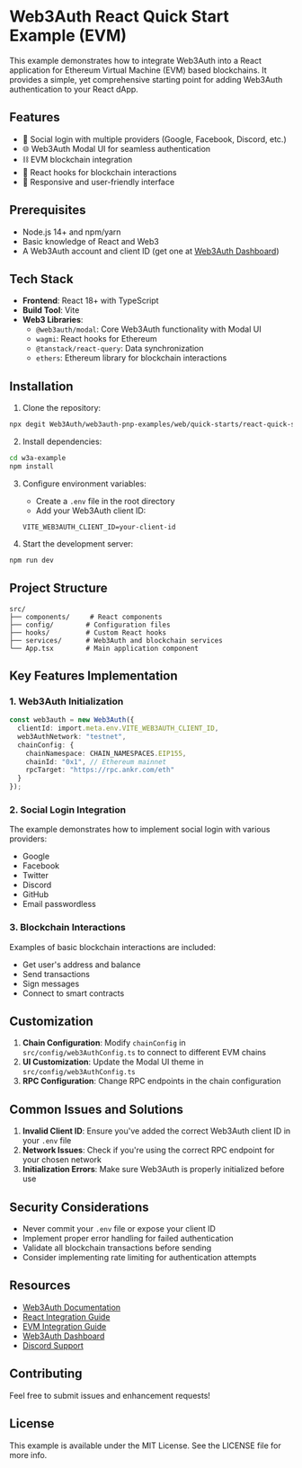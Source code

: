 # Web3Auth React Quick Start Example (EVM)

This example demonstrates how to integrate Web3Auth into a React application for Ethereum Virtual Machine (EVM) based blockchains. It provides a simple, yet comprehensive starting point for adding Web3Auth authentication to your React dApp.

## Features

- 🔐 Social login with multiple providers (Google, Facebook, Discord, etc.)
- 🌐 Web3Auth Modal UI for seamless authentication
- ⛓️ EVM blockchain integration
- 🔄 React hooks for blockchain interactions
- 📱 Responsive and user-friendly interface

## Prerequisites

- Node.js 14+ and npm/yarn
- Basic knowledge of React and Web3
- A Web3Auth account and client ID (get one at [Web3Auth Dashboard](https://dashboard.web3auth.io))

## Tech Stack

- **Frontend**: React 18+ with TypeScript
- **Build Tool**: Vite
- **Web3 Libraries**: 
  - `@web3auth/modal`: Core Web3Auth functionality with Modal UI
  - `wagmi`: React hooks for Ethereum
  - `@tanstack/react-query`: Data synchronization
  - `ethers`: Ethereum library for blockchain interactions

## Installation

1. Clone the repository:
```bash
npx degit Web3Auth/web3auth-pnp-examples/web/quick-starts/react-quick-start w3a-example
```

2. Install dependencies:
```bash
cd w3a-example
npm install
```

3. Configure environment variables:
   - Create a `.env` file in the root directory
   - Add your Web3Auth client ID:
   ```
   VITE_WEB3AUTH_CLIENT_ID=your-client-id
   ```

4. Start the development server:
```bash
npm run dev
```

## Project Structure

```
src/
├── components/     # React components
├── config/        # Configuration files
├── hooks/         # Custom React hooks
├── services/      # Web3Auth and blockchain services
└── App.tsx        # Main application component
```

## Key Features Implementation

### 1. Web3Auth Initialization
```typescript
const web3auth = new Web3Auth({
  clientId: import.meta.env.VITE_WEB3AUTH_CLIENT_ID,
  web3AuthNetwork: "testnet",
  chainConfig: {
    chainNamespace: CHAIN_NAMESPACES.EIP155,
    chainId: "0x1", // Ethereum mainnet
    rpcTarget: "https://rpc.ankr.com/eth"
  }
});
```

### 2. Social Login Integration
The example demonstrates how to implement social login with various providers:
- Google
- Facebook
- Twitter
- Discord
- GitHub
- Email passwordless

### 3. Blockchain Interactions
Examples of basic blockchain interactions are included:
- Get user's address and balance
- Send transactions
- Sign messages
- Connect to smart contracts

## Customization

1. **Chain Configuration**: Modify `chainConfig` in `src/config/web3AuthConfig.ts` to connect to different EVM chains
2. **UI Customization**: Update the Modal UI theme in `src/config/web3AuthConfig.ts`
3. **RPC Configuration**: Change RPC endpoints in the chain configuration

## Common Issues and Solutions

1. **Invalid Client ID**: Ensure you've added the correct Web3Auth client ID in your `.env` file
2. **Network Issues**: Check if you're using the correct RPC endpoint for your chosen network
3. **Initialization Errors**: Make sure Web3Auth is properly initialized before use

## Security Considerations

- Never commit your `.env` file or expose your client ID
- Implement proper error handling for failed authentication
- Validate all blockchain transactions before sending
- Consider implementing rate limiting for authentication attempts

## Resources

- [Web3Auth Documentation](https://web3auth.io/docs)
- [React Integration Guide](https://web3auth.io/docs/sdk/pnp/web/modal/)
- [EVM Integration Guide](https://web3auth.io/docs/connect-blockchain/evm)
- [Web3Auth Dashboard](https://dashboard.web3auth.io)
- [Discord Support](https://discord.gg/web3auth)

## Contributing

Feel free to submit issues and enhancement requests!

## License

This example is available under the MIT License. See the LICENSE file for more info.
